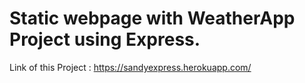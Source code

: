 # Static webpage with WeatherApp Project using Express.
Link of this Project : https://sandyexpress.herokuapp.com/
